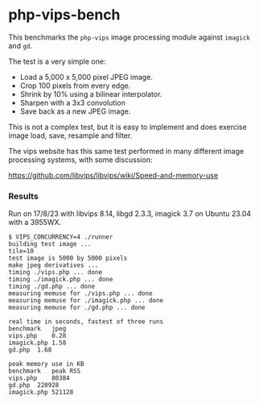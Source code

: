 # php-vips-bench

This benchmarks the `php-vips` image processing module against `imagick` and
`gd`. 

The test is a very simple one: 

* Load a 5,000 x 5,000 pixel JPEG image.
* Crop 100 pixels from every edge.
* Shrink by 10% using a bilinear interpolator.
* Sharpen with a 3x3 convolution
* Save back as a new JPEG image. 

This is not a complex test, but it is easy to implement and does exercise image
load, save, resample and filter.

The vips website has this same test performed in many different image
processing systems, with some discussion:

https://github.com/libvips/libvips/wiki/Speed-and-memory-use

### Results

Run on 17/8/23 with libvips 8.14, libgd 2.3.3, imagick 3.7 on Ubuntu 23.04
with a 3955WX.

```
$ VIPS_CONCURRENCY=4 ./runner 
building test image ...
tile=10
test image is 5000 by 5000 pixels
make jpeg derivatives ...
timing ./vips.php ... done
timing ./imagick.php ... done
timing ./gd.php ... done
measuring memuse for ./vips.php ... done
measuring memuse for ./imagick.php ... done
measuring memuse for ./gd.php ... done

real time in seconds, fastest of three runs
benchmark	jpeg
vips.php	0.28	
imagick.php	1.58	
gd.php	1.68	

peak memory use in KB
benchmark	peak RSS
vips.php	80384
gd.php	220928
imagick.php	521128
```

